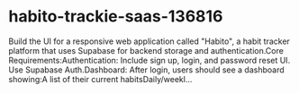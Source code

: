 # habito-trackie-saas-136816
Build the UI for a responsive web application called "Habito", a habit tracker platform that uses Supabase for backend storage and authentication.Core Requirements:Authentication: Include sign up, login, and password reset UI. Use Supabase Auth.Dashboard: After login, users should see a dashboard showing:A list of their current habitsDaily/weekl...
